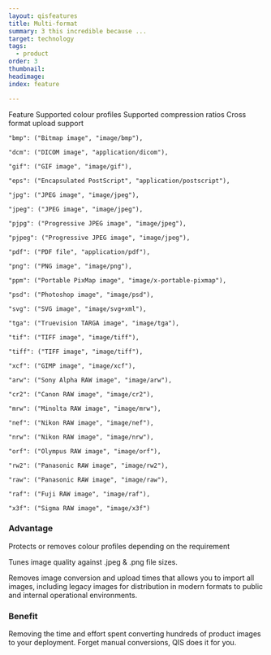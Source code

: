 ```yaml
---
layout: qisfeatures
title: Multi-format
summary: 3 this incredible because ...
target: technology
tags:
  - product
order: 3
thumbnail:
headimage:
index: feature

---
```


Feature
Supported colour profiles
Supported compression ratios
Cross format upload support


    "bmp": ("Bitmap image", "image/bmp"),

    "dcm": ("DICOM image", "application/dicom"),

    "gif": ("GIF image", "image/gif"),

    "eps": ("Encapsulated PostScript", "application/postscript"),

    "jpg": ("JPEG image", "image/jpeg"),

    "jpeg": ("JPEG image", "image/jpeg"),

    "pjpg": ("Progressive JPEG image", "image/jpeg"),

    "pjpeg": ("Progressive JPEG image", "image/jpeg"),

    "pdf": ("PDF file", "application/pdf"),

    "png": ("PNG image", "image/png"),

    "ppm": ("Portable PixMap image", "image/x-portable-pixmap"),

    "psd": ("Photoshop image", "image/psd"),

    "svg": ("SVG image", "image/svg+xml"),

    "tga": ("Truevision TARGA image", "image/tga"),

    "tif": ("TIFF image", "image/tiff"),

    "tiff": ("TIFF image", "image/tiff"),

    "xcf": ("GIMP image", "image/xcf"),

    "arw": ("Sony Alpha RAW image", "image/arw"),

    "cr2": ("Canon RAW image", "image/cr2"),

    "mrw": ("Minolta RAW image", "image/mrw"),

    "nef": ("Nikon RAW image", "image/nef"),

    "nrw": ("Nikon RAW image", "image/nrw"),

    "orf": ("Olympus RAW image", "image/orf"),

    "rw2": ("Panasonic RAW image", "image/rw2"),

    "raw": ("Panasonic RAW image", "image/raw"),

    "raf": ("Fuji RAW image", "image/raf"),

    "x3f": ("Sigma RAW image", "image/x3f")


### Advantage ###

Protects or removes colour profiles depending on the requirement

Tunes image quality against .jpeg & .png file sizes.

Removes image conversion and upload times that allows you to import all images, including legacy images for distribution in modern formats to public and internal operational environments.  

### Benefit ###

Removing the time and effort spent converting hundreds of product images to your deployment. Forget manual conversions, QIS does it for you.
